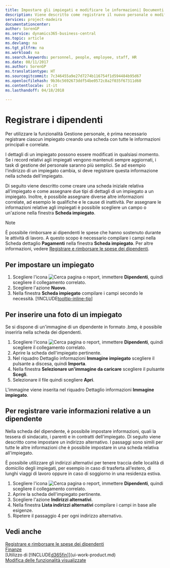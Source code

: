 ```yaml
---
title: Impostare gli impiegati e modificare le informazioni| Documenti Microsoft
description: Viene descritto come registrare il nuovo personale o modificare i dati relativi al personale esistente.
services: project-madeira
documentationcenter: 
author: SorenGP
ms.service: dynamics365-business-central
ms.topic: article
ms.devlang: na
ms.tgt_pltfrm: na
ms.workload: na
ms.search.keywords: personnel, people, employee, staff, HR
ms.date: 08/11/2017
ms.author: SorenGP
ms.translationtype: HT
ms.sourcegitcommit: 7c346455a9e27d7274b116754f1d594484b95d67
ms.openlocfilehash: 9b36c5692673ddf54be0572c8a2f035f67311d60
ms.contentlocale: it-it
ms.lasthandoff: 04/18/2018

---
```

# <a name="register-employees"></a>Registrare i dipendenti
Per utilizzare la funzionalità Gestione personale, è prima necessario registrare ciascun impiegato creando una scheda con tutte le informazioni principali e correlate.

I dettagli di un impiegato possono essere modificati in qualsiasi momento. Se i record relativi agli impiegati vengono mantenuti sempre aggiornati, i task di gestione del personale saranno più semplici. Se ad esempio l'indirizzo di un impiegato cambia, si deve registrare questa informazione nella scheda dell'impiegato.

Di seguito viene descritto come creare una scheda iniziale relativa all'impiegato e come assegnare due tipi di dettagli di un impiegato a un impiegato. Inoltre, è possibile assegnare diverse altre informazioni correlate, ad esempio le qualifiche e le cause di inattività. Per assegnare le informazioni relative agli impiegati è possibile scegliere un campo o un'azione nella finestra **Scheda impiegato**.

> [!NOTE]  
> È possibile rimborsare ai dipendenti le spese che hanno sostenuto durante le attività di lavoro. A questo scopo è necessario compilare i campi nella Scheda dettaglio **Pagamenti** nella finestra **Scheda impiegato**. Per altre informazioni, vedere [Registrare e rimborsare le spese dei dipendenti](finance-how-record-reimburse-employee-expenses.md).

## <a name="to-set-up-an-employee"></a>Per impostare un impiegato
1. Scegliere l'icona ![Cerca pagina o report](media/ui-search/search_small.png "icona Cerca pagina o report"), immettere **Dipendenti**, quindi scegliere il collegamento correlato.
2. Scegliere l'azione **Nuovo**.
3. Nella finestra **Scheda impiegato** compilare i campi secondo le necessità. [!INCLUDE[tooltip-inline-tip](includes/tooltip-inline-tip_md.md)]

## <a name="to-insert-a-picture-of-an-employee"></a>Per inserire una foto di un impiegato
Se si dispone di un'immagine di un dipendente in formato .bmp, è possibile inserirla nella scheda dei dipendenti.

1. Scegliere l'icona ![Cerca pagina o report](media/ui-search/search_small.png "icona Cerca pagina o report"), immettere **Dipendenti**, quindi scegliere il collegamento correlato.
2. Aprire la scheda dell'impiegato pertinente.
3. Nel riquadro Dettaglio informazioni **Immagine impiegato** scegliere il pulsante a discesa, quindi **Importa**.
4. Nella finestra **Selezionare un'immagine da caricare** scegliere il pulsante **Scegli**.
5. Selezionare il file quindi scegliere **Apri**.

L'immagine viene inserita nel riquadro Dettaglio informazioni **Immagine impiegato**.

## <a name="to-register-various-information-about-an-employee"></a>Per registrare varie informazioni relative a un dipendente
Nella scheda del dipendente, è possibile impostare informazioni, quali la tessera di sindacato, i parenti e in contratti dell'impiegato. Di seguito viene descritto come impostare un indirizzo alternativo. I passaggi sono simili per tutte le altre informazioni che è possibile impostare in una scheda relativa all'impiegato.

È possibile utilizzare gli indirizzi alternativi per tenere traccia delle località di domicilio degli impiegati, per esempio in caso di trasferta all'estero, di lunghi viaggi di lavoro oppure in caso di soggiorno in una residenza estiva.

1. Scegliere l'icona ![Cerca pagina o report](media/ui-search/search_small.png "icona Cerca pagina o report"), immettere **Dipendenti**, quindi scegliere il collegamento correlato.
2. Aprire la scheda dell'impiegato pertinente.
3. Scegliere l'azione **Indirizzi alternativi**.
4. Nella finestra **Lista indirizzi alternativi** compilare i campi in base alle esigenze.
5. Ripetere il passaggio 4 per ogni indirizzo alternativo.

## <a name="see-also"></a>Vedi anche
[Registrare e rimborsare le spese dei dipendenti](finance-how-record-reimburse-employee-expenses.md)  
[Finanze](finance.md)  
[Utilizzo di [!INCLUDE[d365fin](includes/d365fin_md.md)]](ui-work-product.md)  
[Modifica delle funzionalità visualizzate](ui-experiences.md)

